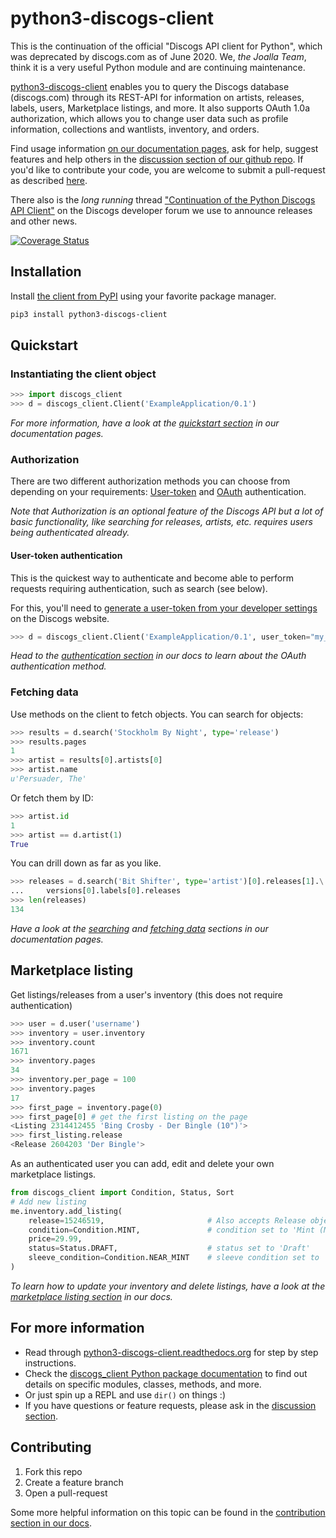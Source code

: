 # python3-discogs-client

This is the continuation of the official "Discogs API client for Python", which
was deprecated by discogs.com as of June 2020. We, _the Joalla Team_, think it
is a very useful Python module and are continuing maintenance.

[python3-discogs-client](https://pypi.org/project/python3-discogs-client/)
enables you to query the Discogs database (discogs.com) through its REST-API for
information on artists, releases, labels, users, Marketplace listings, and more.
It also supports OAuth 1.0a authorization, which allows you to change user data
such as profile information, collections and wantlists, inventory, and orders.

Find usage information [on our documentation pages](
<https://python3-discogs-client.readthedocs.org>),
ask for help, suggest features and help others in the [discussion section of our
github repo](https://github.com/joalla/discogs_client/discussions). If you'd
like to contribute your code, you are welcome to submit a pull-request as
described [here](https://python3-discogs-client.readthedocs.io/en/latest/contributing.html#submitting).

There also is the _long running_ thread ["Continuation of the Python Discogs API
Client"](https://www.discogs.com/forum/thread/822690) on the Discogs developer
forum we use to announce releases and other news.

[![Coverage Status](
<https://coveralls.io/repos/github/joalla/discogs_client/badge.svg>)](
<https://coveralls.io/github/joalla/discogs_client>)

## Installation

Install [the client from PyPI](https://pypi.org/project/python3-discogs-client/)
using your favorite package manager.

```sh
pip3 install python3-discogs-client
```

## Quickstart

### Instantiating the client object

```python
>>> import discogs_client
>>> d = discogs_client.Client('ExampleApplication/0.1')
```

_For more information, have a look at the
[quickstart section](
<https://python3-discogs-client.readthedocs.org/en/latest/quickstart.html>)
in our documentation pages._


### Authorization

There are two different authorization methods you can choose from depending on
your requirements:
[User-token](
<https://python3-discogs-client.readthedocs.org/en/latest/authentication.html#user-token-authorization>)
and [OAuth](
<https://python3-discogs-client.readthedocs.org/en/latest/authentication.html#oauth-authorization>)
authentication.

_Note that Authorization is an optional feature of the Discogs API but a lot of
basic functionality, like searching for releases, artists, etc. requires users
being authenticated already._


#### User-token authentication

This is the quickest way to authenticate and become able to perform requests
requiring authentication, such as search (see below).

For this, you'll need to
[generate a user-token from your developer settings](
<https://python3-discogs-client.readthedocs.org/en/latest/authentication.html#user-token-authentication>)
on the Discogs website.

```python
>>> d = discogs_client.Client('ExampleApplication/0.1', user_token="my_user_token")
```

_Head to the [authentication
section](https://python3-discogs-client.readthedocs.org/en/latest/authentication.html#oauth-authentication)
in our docs to learn about the OAuth authentication method._


### Fetching data

Use methods on the client to fetch objects. You can search for objects:

```python
>>> results = d.search('Stockholm By Night', type='release')
>>> results.pages
1
>>> artist = results[0].artists[0]
>>> artist.name
u'Persuader, The'
```

Or fetch them by ID:

```python
>>> artist.id
1
>>> artist == d.artist(1)
True
```

You can drill down as far as you like.

```python
>>> releases = d.search('Bit Shifter', type='artist')[0].releases[1].\
...     versions[0].labels[0].releases
>>> len(releases)
134
```

_Have a look at the
[searching](
<https://python3-discogs-client.readthedocs.org/en/latest/quickstart.html#searching>)
and [fetching data](
<https://python3-discogs-client.readthedocs.org/en/latest/fetching_data.html>)
sections in our documentation pages._


## Marketplace listing

Get listings/releases from a user's inventory (this does not require authentication)

```python
>>> user = d.user('username')
>>> inventory = user.inventory
>>> inventory.count
1671
>>> inventory.pages
34
>>> inventory.per_page = 100
>>> inventory.pages
17
>>> first_page = inventory.page(0)
>>> first_page[0] # get the first listing on the page
<Listing 2314412455 'Bing Crosby - Der Bingle (10")'>
>>> first_listing.release
<Release 2604203 'Der Bingle'>
```

As an authenticated user you can add, edit and delete your own marketplace listings.

```python
from discogs_client import Condition, Status, Sort
# Add new listing
me.inventory.add_listing(
    release=15246519,                       # Also accepts Release object
    condition=Condition.MINT,               # condition set to 'Mint (M)'
    price=29.99,
    status=Status.DRAFT,                    # status set to 'Draft'
    sleeve_condition=Condition.NEAR_MINT    # sleeve condition set to 'Near Mint (NM or M-)'
)
```

_To learn how to update your inventory and delete listings, have a look at the
[marketplace listing section](
<https://python3-discogs-client.readthedocs.org/en/latest/listing.html>) in our
docs._


## For more information

- Read through [python3-discogs-client.readthedocs.org](https://python3-discogs-client.readthedocs.org) for step by step instructions.
- Check the [discogs_client Python package documentation](https://python3-discogs-client.readthedocs.org/en/latest/discogs_client.html) to find out details on specific modules, classes, methods, and more.
- Or just spin up a REPL and use `dir()` on things :)
- If you have questions or feature requests, please ask in the [discussion section](https://github.com/joalla/discogs_client/discussions).


## Contributing

1. Fork this repo
2. Create a feature branch
3. Open a pull-request

Some more helpful information on this topic can be found in the [contribution section in our docs](https://python3-discogs-client.readthedocs.org/en/latest/contributing.html).
